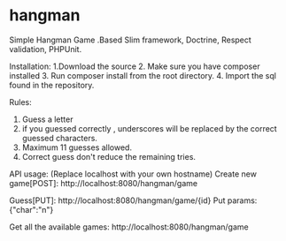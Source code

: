# hangman
Simple Hangman Game .Based Slim framework, Doctrine, Respect validation, PHPUnit.

Installation: 
1.Download the source
2. Make sure you have composer installed
3. Run composer install from the root directory.
4. Import the sql found in the repository.

Rules:
1. Guess a letter
2. if you guessed correctly , underscores will be replaced by the correct guessed characters.
3. Maximum 11 guesses allowed.
4. Correct guess don't reduce the remaining tries.


API usage: (Replace localhost with your own hostname)
Create new game[POST]:
http://localhost:8080/hangman/game

Guess[PUT]:
http://localhost:8080/hangman/game/{id}
Put params: {"char":"n"}

Get all the available games:
http://localhost:8080/hangman/game

